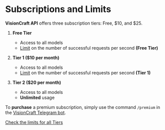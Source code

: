# Subscriptions and Limits

**VisionCraft API** offers three subscription tiers: Free, $10, and $25.

1. **Free Tier**
   * Access to all models
   * [Limit](https://api.visioncraft.top/limits) on the number of successful requests per second **(Free Tier)**

2. **Tier 1 ($10 per month)**
   * Access to all models
   * [Limit](https://api.visioncraft.top/limits) on the number of successful requests per second **(Tier 1)**

3. **Tier 2 ($20 per month)**
   * Access to all models
   * **Unlimited** usage

To **purchase** a premium subscription, simply use the command `/premium` in the [VisionCraft Telegram bot](https://t.me/VisionCraft_bot).

[Check the limits for all Tiers](https://api.visioncraft.top/limits)
